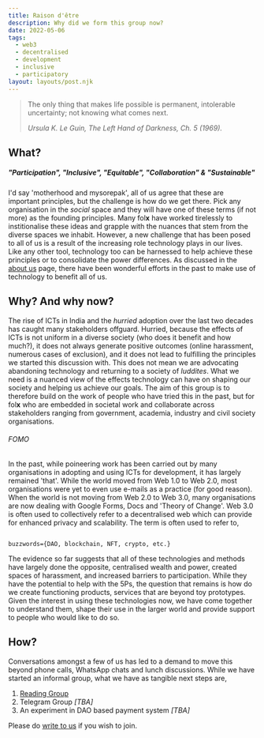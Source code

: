 ```yaml
---
title: Raison d'être
description: Why did we form this group now?
date: 2022-05-06
tags:
  - web3
  - decentralised
  - development
  - inclusive
  - participatory
layout: layouts/post.njk
---
```

<blockquote>
<p>The only thing that makes life possible is permanent, intolerable uncertainty; not knowing what comes next.</p>
<p><cite>Ursula K. Le Guin, The Left Hand of Darkness, Ch. 5 (1969).</cite></p>
</blockquote>

## What?
<h5>"Participation", "Inclusive", "Equitable", "Collaboration" &amp; "Sustainable"</h5>

<p>I'd say 'motherhood and mysorepak', all of us agree that these are important principles, but the challenge is how do we get there. Pick any organisation in the <i>social</i> space and they will have one of these terms (if not more) as the founding principles. Many fol<b>x</b> have worked tirelessly to institionalise these ideas and grapple with the nuances that stem from the diverse spaces we inhabit. However, a new challenge that has been posed to all of us is a result of the increasing role technology plays in our lives. Like any other tool, technology too can be harnessed to help achieve these principles or to consolidate the power differences. As discussed in the <a href="{{ '/about/' | url }}">about us</a> page, there have been wonderful efforts in the past to make use of technology to benefit all of us.</p>

## Why? And why now?
<p>The rise of ICTs in India and the <i>hurried</i> adoption over the last two decades has caught many stakeholders offguard. Hurried, because the effects of ICTs is not uniform in a diverse society (who does it benefit and how much?), it does not always generate positive outcomes (online harassment, numerous cases of exclusion), and it does not lead to fulfilling the principles we started this discussion with. This does not mean we are advocating abandoning technology and returning to a society of <i>luddites</i>. What we need is a nuanced view of the effects technology can have on shaping our society and helping us achieve our goals. The aim of this group is to therefore build on the work of people who have tried this in the past, but for fol<b>x</b> who are embedded in societal work and collaborate across stakeholders ranging from government, academia, industry and civil society organisations.</p>

<h6>FOMO</h6>
<p>In the past, while poineering work has been carried out by many organisations in adopting and using ICTs for development, it has largely remained 'that'. While the world moved from Web 1.0 to Web 2.0, most organisations were yet to even use e-mails as a practice (for good reason). When the world is not moving from Web 2.0 to Web 3.0, many organisations are now dealing with Google Forms, Docs and 'Theory of Change'. Web 3.0 is often used to collectively refer to a decentralised web which can provide for enhanced privacy and scalability. The term is often used to refer to,</p>
<code>
buzzwords={DAO, blockchain, NFT, crypto, etc.}
</code>

<p>The evidence so far suggests that all of these technologies and methods have largely done the opposite, centralised wealth and power, created spaces of harassment, and increased barriers to participation. While they have the potential to help with the 5Ps, the question that remains is how do we create functioning products, services that are beyond toy prototypes. Given the interest in using these technologies now, we have come together to understand them, shape their use in the larger world and provide support to people who would like to do so.</p>

## How?
<p>Conversations amongst a few of us has led to a demand to move this beyond phone calls, WhatsApp chats and lunch discussions. While we have started an informal group, what we have as tangible next steps are,</p>

<ol>
<li><a href="https://drive.google.com/drive/folders/1Sh7tXZyU2iO6tMwiLiIYdXbkTq1j_pWJ?usp=sharing">Reading Group</a></li>
<li>Telegram Group <i>[TBA]</i></li>
<li>An experiment in DAO based payment system <i>[TBA]</i></li>
</ol>

Please do <a href="&#109;&#97;&#105;&#108;&#116;&#111;&#58;%6B%72%73%68%61%69%6C%61%62%68%40%75%70%6C%69%66%74%6D%75%74%75%61%6C%73%2E%6F%72%67">write to us</a> if you wish to join.